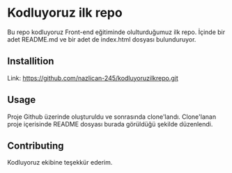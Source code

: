 # Kodluyoruz ilk repo
Bu repo kodluyoruz Front-end eğitiminde olulturduğumuz ilk repo. İçinde bir adet README.md ve bir adet de index.html dosyası bulunduruyor.

## Installition

Link: https://github.com/nazlican-245/kodluyoruzilkrepo.git

## Usage
Proje Github üzerinde oluşturuldu ve sonrasında clone'landı. Clone'lanan proje içerisinde README dosyası burada görüldüğü şekilde düzenlendi.

## Contributing

Kodluyoruz ekibine teşekkür ederim.
